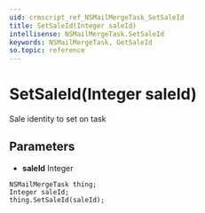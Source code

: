 ```yaml
---
uid: crmscript_ref_NSMailMergeTask_SetSaleId
title: SetSaleId(Integer saleId)
intellisense: NSMailMergeTask.SetSaleId
keywords: NSMailMergeTask, GetSaleId
so.topic: reference
---
```


# SetSaleId(Integer saleId)

Sale identity to set on task

## Parameters

* **saleId** Integer

```crmscript
NSMailMergeTask thing;
Integer saleId;
thing.SetSaleId(saleId);
```

